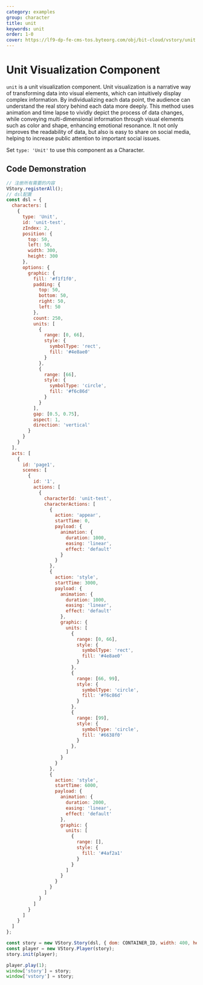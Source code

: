 ```yaml
---
category: examples
group: character
title: unit
keywords: unit
order: 1-0
cover: https://lf9-dp-fe-cms-tos.byteorg.com/obj/bit-cloud/vstory/unit.gif
---
```


# Unit Visualization Component

`unit` is a unit visualization component. Unit visualization is a narrative way of transforming data into visual elements, which can intuitively display complex information. By individualizing each data point, the audience can understand the real story behind each data more deeply. This method uses animation and time lapse to vividly depict the process of data changes, while conveying multi-dimensional information through visual elements such as color and shape, enhancing emotional resonance. It not only improves the readability of data, but also is easy to share on social media, helping to increase public attention to important social issues.

Set `type: 'Unit'` to use this component as a Character.

## Code Demonstration

```javascript livedemo template=vstory
// 注册所有需要的内容
VStory.registerAll();
// dsl配置
const dsl = {
  characters: [
    {
      type: 'Unit',
      id: 'unit-test',
      zIndex: 2,
      position: {
        top: 50,
        left: 50,
        width: 300,
        height: 300
      },
      options: {
        graphic: {
          fill: '#f1f1f0',
          padding: {
            top: 50,
            bottom: 50,
            right: 50,
            left: 50
          },
          count: 250,
          units: [
            {
              range: [0, 66],
              style: {
                symbolType: 'rect',
                fill: '#4e8ae0'
              }
            },
            {
              range: [66],
              style: {
                symbolType: 'circle',
                fill: '#f6c86d'
              }
            }
          ],
          gap: [0.5, 0.75],
          aspect: 1,
          direction: 'vertical'
        }
      }
    }
  ],
  acts: [
    {
      id: 'page1',
      scenes: [
        {
          id: '1',
          actions: [
            {
              characterId: 'unit-test',
              characterActions: [
                {
                  action: 'appear',
                  startTime: 0,
                  payload: {
                    animation: {
                      duration: 1000,
                      easing: 'linear',
                      effect: 'default'
                    }
                  }
                },
                {
                  action: 'style',
                  startTime: 3000,
                  payload: {
                    animation: {
                      duration: 1000,
                      easing: 'linear',
                      effect: 'default'
                    },
                    graphic: {
                      units: [
                        {
                          range: [0, 66],
                          style: {
                            symbolType: 'rect',
                            fill: '#4e8ae0'
                          }
                        },
                        {
                          range: [66, 99],
                          style: {
                            symbolType: 'circle',
                            fill: '#f6c86d'
                          }
                        },
                        {
                          range: [99],
                          style: {
                            symbolType: 'circle',
                            fill: '#6638f0'
                          }
                        },
                      ]
                    }
                  }
                },
                {
                  action: 'style',
                  startTime: 6000,
                  payload: {
                    animation: {
                      duration: 2000,
                      easing: 'linear',
                      effect: 'default'
                    },
                    graphic: {
                      units: [
                        {
                          range: [],
                          style: {
                            fill: '#4af2a1'
                          }
                        }
                      ]
                    }
                  }
                }
              ]
            }
          ]
        }
      ]
    }
  ]
};

const story = new VStory.Story(dsl, { dom: CONTAINER_ID, width: 400, height: 400, scaleX: 'auto', scaleY: 'auto', background: '#ebecf0' });
const player = new VStory.Player(story);
story.init(player);

player.play(1);
window['story'] = story;
window['vstory'] = story;
```
